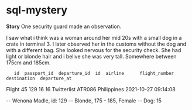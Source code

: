 # sql-mystery

**Story**
One security guard made an observation.

I saw what i think was a woman around her mid 20s with a small dog in a crate in terminal 3. I later observed her in the customs without the dog and with a different bag. She looked nervous for the security check. She had light or blonde hair and i belive she was very tall. Somewhere between 175cm and 185cm.

       id  passport_id  departure_id  id  airline      flight_number  destination  departure_at
Flight 45  129          16            16  Twitterlist  ATR086         Philippines  2021-10-27 09:14:08

-- Wenona Madle, id: 129
-- Blonde, 175 - 185, Female
-- Dog: 15